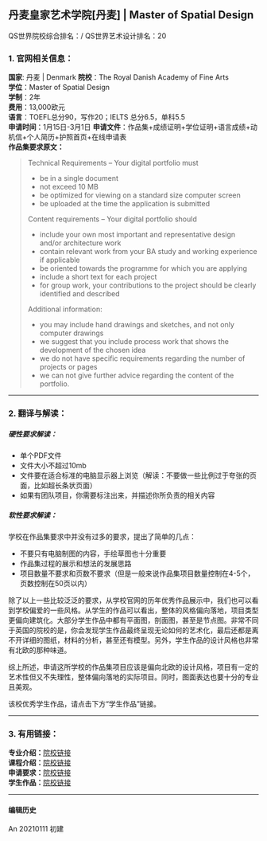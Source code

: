 ## 丹麦皇家艺术学院[丹麦] | Master of Spatial Design

QS世界院校综合排名：/
QS世界艺术设计排名：20

### 1. 官网相关信息：

**国家**: 丹麦 | Denmark
**院校**：The Royal Danish Academy of Fine Arts  
**学位**：Master of Spatial Design  
**学制**：2年  
**费用**：13,000欧元  
**语言**：TOEFL总分90，写作20；IELTS 总分6.5，单科5.5  
**申请时间**：1月15日-3月1日
**申请文件**：作品集+成绩证明+学位证明+语言成绩+动机信+个人简历+护照首页+在线申请表  
**作品集要求原文：**   
> Technical Requirements – Your digital portfolio must
> - be in a single document
> - not exceed 10 MB
> - be optimized for viewing on a standard size computer screen
> - be uploaded at the time the application is submitted
>
> Content requirements – Your digital portfolio should
> - include your own most important and representative design and/or architecture work
> - contain relevant work from your BA study and working experience if applicable
> - be oriented towards the programme for which you are applying
> - include a short text for each project
> - for group work, your contributions to the project should be clearly identified and described
>
> Additional information:
> - you may include hand drawings and sketches, and not only computer drawings
> - we suggest that you include process work that shows the development of the chosen idea
> - we do not have specific requirements regarding the number of projects or pages
> - we can not give further advice regarding the content of the portfolio.



---


### 2. 翻译与解读：

##### 硬性要求解读：
- 单个PDF文件
- 文件大小不超过10mb
- 文件要在适合标准的电脑显示器上浏览（解读：不要做一些比例过于夸张的页面，比如超长条状页面）
- 如果有团队项目，你需要标注出来，并描述你所负责的相关内容

##### 软性要求解读：
学校在作品集要求中并没有过多的要求，提出了简单的几点：
- 不要只有电脑制图的内容，手绘草图也十分重要
- 作品集过程的展示和想法的发展思路
- 项目数量不要求和页数不要求（但是一般来说作品集项目数量控制在4-5个，页数控制在50页以内）

除了以上一些比较泛泛的要求，从学校官网的历年优秀作品展示中，我们也可以看到学校偏爱的一些风格。从学生的作品可以看出，整体的风格偏向落地，项目类型更偏向建筑化。大部分学生作品中都有平面图，剖面图，甚至是节点图。非常不同于英国的院校的是，你会发现学生作品最终呈现无论如何的艺术化，最后还都是离不开详细的图纸，材料的分析，甚至还有模型。另外，学生作品的设计风格也非常有北欧的那种味道。

综上所述，申请这所学校的作品集项目应该是偏向北欧的设计风格，项目有一定的艺术性但又不失理性，整体偏向落地的实际项目。同时，图面表达也要十分的专业且美观。

该校优秀学生作品，请点击下方“学生作品”链接。

---


### 3. 有用链接：

**专业介绍：**[院校链接](https://royaldanishacademy.com/programme/spatial-design-0)  
**课程介绍：**[院校链接](https://royaldanishacademy.com/programme/spatial-design-perception-and-detail/about-programme)  
**申请要求：**[院校链接](https://royaldanishacademy.com/procedure-ma-design)  
**学生作品：**[院校链接](https://kglakademi.dk/kandidatprofiler?title=&subject-area=&year=All&study_program=4129&field_received_award_value=All)


---


#### 编辑历史

An 20210111 初建  
